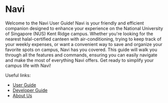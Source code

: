 # Navi

Welcome to the Navi User Guide! Navi is your friendly and efficient companion designed to enhance your experience on the 
National University of Singapore (NUS) Kent Ridge campus. Whether you're looking for the nearest halal-certified canteen 
with air-conditioning, trying to keep track of your weekly expenses, or want a convenient way to save and organize your 
favorite spots on campus, Navi has you covered. This guide will walk you through all the features and commands, ensuring 
you can easily navigate and make the most of everything Navi offers. Get ready to simplify your campus life with Navi!

Useful links:
* [User Guide](UserGuide.md)
* [Developer Guide](DeveloperGuide.md)
* [About Us](AboutUs.md)
